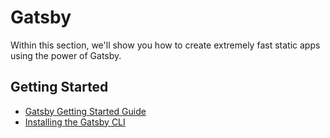 # Gatsby

Within this section, we'll show you how to create extremely fast static apps using the power of Gatsby.

## Getting Started

* [Gatsby Getting Started Guide](/frameworks/gatsby/getting-started.md)
* [Installing the Gatsby CLI](/frameworks/gatsby/installing-gatsby.md)
